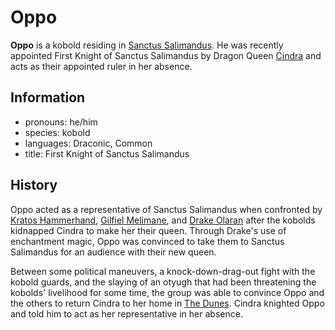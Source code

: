 # Oppo

**Oppo** is a kobold residing in [Sanctus Salimandus](../cape-bec/sanctus-salimandus.md). He was recently appointed First Knight of Sanctus Salimandus by Dragon Queen [Cindra](cindra.md) and acts as their appointed ruler in her absence.

## Information

- pronouns: he/him
- species: kobold
- languages: Draconic, Common
- title: First Knight of Sanctus Salimandus

## History

Oppo acted as a representative of Sanctus Salimandus when confronted by [Kratos Hammerhand](../../verdancy/citizenry/kratos-hammerhand.md), [Gilfiel Melimane](../../verdancy/citizenry/gilfiel-meliamne.md), and [Drake Olaran](drake-olaran.md) after the kobolds kidnapped Cindra to make her their queen. Through Drake's use of enchantment magic, Oppo was convinced to take them to Sanctus Salimandus for an audience with their new queen.

Between some political maneuvers, a knock-down-drag-out fight with the kobold guards, and the slaying of an otyugh that had been threatening the kobolds' livelihood for some time, the group was able to convince Oppo and the others to return Cindra to her home in [The Dunes](../cape-bec/the-dunes.md). Cindra knighted Oppo and told him to act as her representative in her absence.
